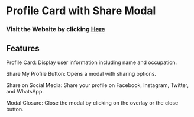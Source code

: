 # Profile Card with Share Modal
### Visit the Website by clicking <a href="https://ayushhhjaiswal.github.io/Profile-share-modal/">Here</a>
## Features

Profile Card: Display user information including name and occupation.

Share My Profile Button: Opens a modal with sharing options.

Share on Social Media: Share your profile on Facebook, Instagram, Twitter, and WhatsApp.

Modal Closure: Close the modal by clicking on the overlay or the close button.
